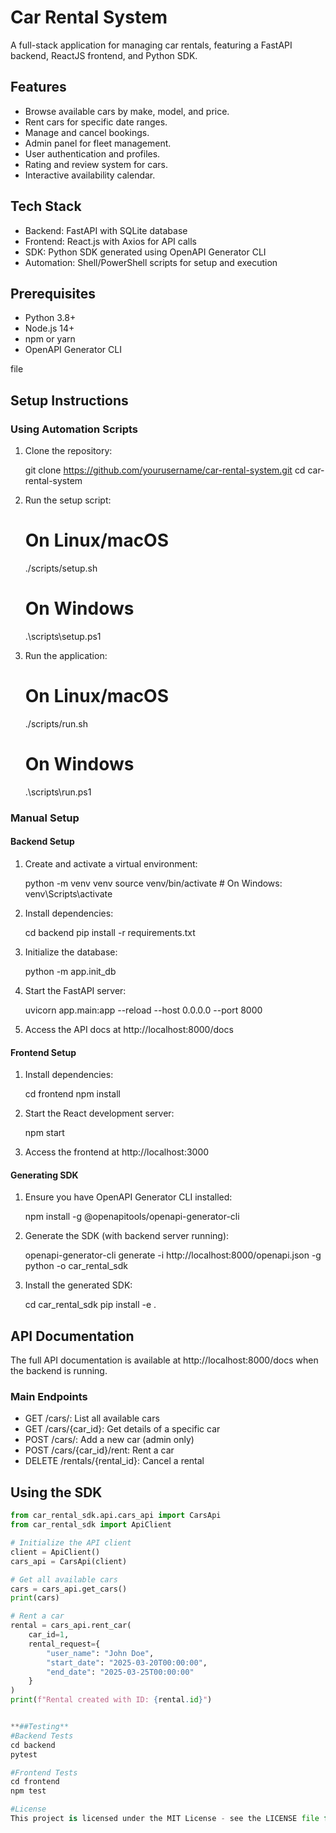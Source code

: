 # Car Rental System

A full-stack application for managing car rentals, featuring a FastAPI backend, ReactJS frontend, and Python SDK.

## Features

- Browse available cars by make, model, and price.
- Rent cars for specific date ranges.
- Manage and cancel bookings.
- Admin panel for fleet management.
- User authentication and profiles.
- Rating and review system for cars.
- Interactive availability calendar.

## Tech Stack

- Backend: FastAPI with SQLite database
- Frontend: React.js with Axios for API calls
- SDK: Python SDK generated using OpenAPI Generator CLI
- Automation: Shell/PowerShell scripts for setup and execution

## Prerequisites

- Python 3.8+
- Node.js 14+
- npm or yarn
- OpenAPI Generator CLI

file

## Setup Instructions

### Using Automation Scripts

1. Clone the repository:

    git clone https://github.com/yourusername/car-rental-system.git
    cd car-rental-system

2. Run the setup script:

    # On Linux/macOS
    ./scripts/setup.sh

    # On Windows
    .\scripts\setup.ps1

3. Run the application:

    # On Linux/macOS
    ./scripts/run.sh

    # On Windows
    .\scripts\run.ps1

### Manual Setup

#### Backend Setup

1. Create and activate a virtual environment:

    python -m venv venv
    source venv/bin/activate # On Windows: venv\Scripts\activate

2. Install dependencies:

    cd backend
    pip install -r requirements.txt

3. Initialize the database:

    python -m app.init_db

4. Start the FastAPI server:

    uvicorn app.main:app --reload --host 0.0.0.0 --port 8000

5. Access the API docs at http://localhost:8000/docs

#### Frontend Setup

1. Install dependencies:

    cd frontend
    npm install

2. Start the React development server:

    npm start

3. Access the frontend at http://localhost:3000

#### Generating SDK

1. Ensure you have OpenAPI Generator CLI installed:

    npm install -g @openapitools/openapi-generator-cli

2. Generate the SDK (with backend server running):

    openapi-generator-cli generate -i http://localhost:8000/openapi.json -g python -o car_rental_sdk

3. Install the generated SDK:

    cd car_rental_sdk
    pip install -e .

## API Documentation

The full API documentation is available at http://localhost:8000/docs when the backend is running.

### Main Endpoints

- GET /cars/: List all available cars
- GET /cars/{car_id}: Get details of a specific car
- POST /cars/: Add a new car (admin only)
- POST /cars/{car_id}/rent: Rent a car
- DELETE /rentals/{rental_id}: Cancel a rental

## Using the SDK

```python
from car_rental_sdk.api.cars_api import CarsApi
from car_rental_sdk import ApiClient

# Initialize the API client
client = ApiClient()
cars_api = CarsApi(client)

# Get all available cars
cars = cars_api.get_cars()
print(cars)

# Rent a car
rental = cars_api.rent_car(
    car_id=1,
    rental_request={
        "user_name": "John Doe",
        "start_date": "2025-03-20T00:00:00",
        "end_date": "2025-03-25T00:00:00"
    }
)
print(f"Rental created with ID: {rental.id}")


**##Testing**
#Backend Tests
cd backend
pytest

#Frontend Tests
cd frontend
npm test

#License
This project is licensed under the MIT License - see the LICENSE file for details.
